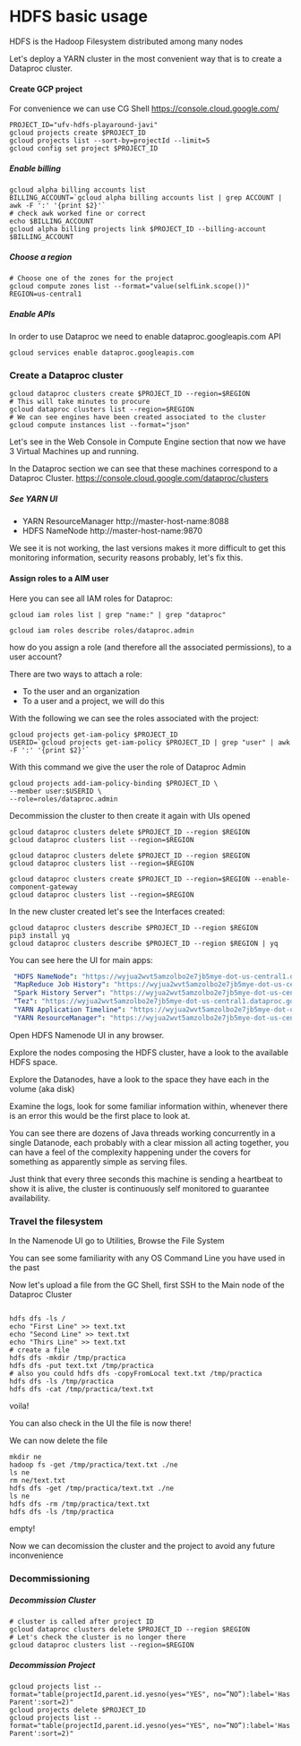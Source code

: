 
# HDFS basic usage

HDFS is the Hadoop Filesystem distributed among many nodes


Let's deploy a YARN cluster in the most convenient way that is to create a Dataproc cluster.

#### Create GCP project

For convenience we can use CG Shell https://console.cloud.google.com/

```shell
PROJECT_ID="ufv-hdfs-playaround-javi"
gcloud projects create $PROJECT_ID
gcloud projects list --sort-by=projectId --limit=5
gcloud config set project $PROJECT_ID
```
##### Enable billing
```shell
gcloud alpha billing accounts list
BILLING_ACCOUNT=`gcloud alpha billing accounts list | grep ACCOUNT | awk -F ':' '{print $2}'`
# check awk worked fine or correct
echo $BILLING_ACCOUNT
gcloud alpha billing projects link $PROJECT_ID --billing-account $BILLING_ACCOUNT
```

##### Choose a region
```shell
# Choose one of the zones for the project
gcloud compute zones list --format="value(selfLink.scope())"
REGION=us-central1
```

##### Enable APIs
In order to use Dataproc we need to enable dataproc.googleapis.com API

```shell
gcloud services enable dataproc.googleapis.com
```

### Create a Dataproc cluster
```shell
gcloud dataproc clusters create $PROJECT_ID --region=$REGION
# This will take minutes to procure
gcloud dataproc clusters list --region=$REGION
# We can see engines have been created associated to the cluster
gcloud compute instances list --format="json"
```
Let's see in the Web Console in Compute Engine section that now we have 3 Virtual Machines up and running.

In the Dataproc section we can see that these machines correspond to a Dataproc Cluster.
https://console.cloud.google.com/dataproc/clusters


##### See YARN UI

* YARN ResourceManager http://master-host-name:8088
* HDFS NameNode	http://master-host-name:9870

We see it is not working, the last versions makes it more difficult to get this monitoring information, security reasons probably, let's fix this.


#### Assign roles to a AIM user

Here you can see all IAM roles for Dataproc:

```shell
gcloud iam roles list | grep "name:" | grep "dataproc"
```

```shell
gcloud iam roles describe roles/dataproc.admin
```

how do you assign a role (and therefore all the associated permissions), to a user account?

There are two ways to attach a role:

* To the user and an organization
* To a user and a project, we will do this

With the following we can see the roles associated with the project:
```shell
gcloud projects get-iam-policy $PROJECT_ID
USERID=`gcloud projects get-iam-policy $PROJECT_ID | grep "user" | awk -F ':' '{print $2}'`
```

With this command we give the user the role of Dataproc Admin
```shell
gcloud projects add-iam-policy-binding $PROJECT_ID \
--member user:$USERID \
--role=roles/dataproc.admin
```

Decommission the cluster to then create it again with UIs opened
```shell
gcloud dataproc clusters delete $PROJECT_ID --region $REGION
gcloud dataproc clusters list --region=$REGION
```

```shell
gcloud dataproc clusters delete $PROJECT_ID --region $REGION
gcloud dataproc clusters list --region=$REGION

gcloud dataproc clusters create $PROJECT_ID --region=$REGION --enable-component-gateway
gcloud dataproc clusters list --region=$REGION

```
In the new cluster created let's see the Interfaces created:
```shell
gcloud dataproc clusters describe $PROJECT_ID --region $REGION
pip3 install yq
gcloud dataproc clusters describe $PROJECT_ID --region $REGION | yq
```

You can see here the UI for main apps:
```yaml
 "HDFS NameNode": "https://wyjua2wvt5amzolbo2e7jb5mye-dot-us-central1.dataproc.googleusercontent.com/hdfs/dfshealth.html",
 "MapReduce Job History": "https://wyjua2wvt5amzolbo2e7jb5mye-dot-us-central1.dataproc.googleusercontent.com/jobhistory/",
 "Spark History Server": "https://wyjua2wvt5amzolbo2e7jb5mye-dot-us-central1.dataproc.googleusercontent.com/sparkhistory/",
 "Tez": "https://wyjua2wvt5amzolbo2e7jb5mye-dot-us-central1.dataproc.googleusercontent.com/apphistory/tez-ui/",
 "YARN Application Timeline": "https://wyjua2wvt5amzolbo2e7jb5mye-dot-us-central1.dataproc.googleusercontent.com/apphistory/",
 "YARN ResourceManager": "https://wyjua2wvt5amzolbo2e7jb5mye-dot-us-central1.dataproc.googleusercontent.com/yarn/"
```
Open HDFS Namenode UI in any browser.

Explore the nodes composing the HDFS cluster, have a look to the available HDFS space.

Explore the Datanodes, have a look to the space they have each in the volume (aka disk)

Examine the logs, look for some familiar information within, whenever there is an error this would be the first place to look at.

You can see there are dozens of Java threads working concurrently in a single Datanode, each probably with a clear mission all acting together, you can have a feel of the complexity happening under the covers for something as apparently simple as serving files.

Just think that every three seconds this machine is sending a heartbeat to show it is alive, the cluster is continuously self monitored to guarantee availability.

### Travel the filesystem
In the Namenode UI go to Utilities, Browse the File System

You can see some familiarity with any OS Command Line you have used in the past

Now let's upload a file from the GC Shell, first SSH to the Main node of the Dataproc Cluster
```shell

hdfs dfs -ls /
echo "First Line" >> text.txt
echo "Second Line" >> text.txt
echo "Thirs Line" >> text.txt
# create a file
hdfs dfs -mkdir /tmp/practica
hdfs dfs -put text.txt /tmp/practica 
# also you could hdfs dfs -copyFromLocal text.txt /tmp/practica
hdfs dfs -ls /tmp/practica
hdfs dfs -cat /tmp/practica/text.txt
```

voila!

You can also check in the UI the file is now there!

We can now delete the file

```shell
mkdir ne
hadoop fs -get /tmp/practica/text.txt ./ne
ls ne
rm ne/text.txt
hdfs dfs -get /tmp/practica/text.txt ./ne
ls ne
hdfs dfs -rm /tmp/practica/text.txt 
hdfs dfs -ls /tmp/practica
```

empty!

Now we can decomission the cluster and the project to avoid any future inconvenience



### Decommissioning
##### Decommission Cluster
```shell
# cluster is called after project ID
gcloud dataproc clusters delete $PROJECT_ID --region $REGION
# Let's check the cluster is no longer there
gcloud dataproc clusters list --region=$REGION
```
##### Decommission Project
```shell
gcloud projects list --format="table(projectId,parent.id.yesno(yes="YES", no=”NO”):label='Has Parent':sort=2)"
gcloud projects delete $PROJECT_ID
gcloud projects list --format="table(projectId,parent.id.yesno(yes="YES", no=”NO”):label='Has Parent':sort=2)"
```


